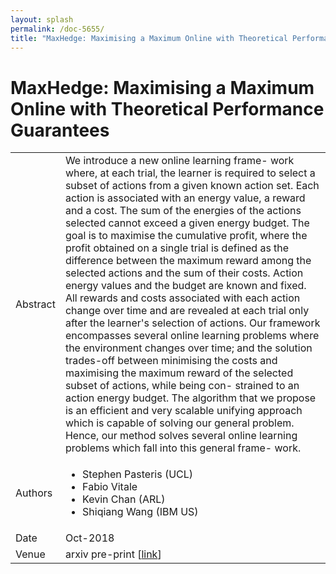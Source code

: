 ```yaml
---
layout: splash
permalink: /doc-5655/
title: "MaxHedge: Maximising a Maximum Online with Theoretical Performance Guarantees"
---
```


# MaxHedge: Maximising a Maximum Online with Theoretical Performance Guarantees

<table>
    <tbody>
    <tr>
        <td>Abstract</td>
        <td>We introduce a new online learning frame- work where, at each trial, the learner is required to select a subset of actions from a given known action set. Each action is associated with an energy value, a reward and a cost. The sum of the energies of the actions selected cannot exceed a given energy budget. The goal is to maximise the cumulative profit, where the profit obtained on a single trial is defined as the difference between the maximum reward among the selected actions and the sum of their costs. Action energy values and the budget are known and fixed. All rewards and costs associated with each action change over time and are revealed at each trial only after the learner's selection of actions. Our framework encompasses several online learning problems where the environment changes over time; and the solution trades-off between minimising the costs and maximising the maximum reward of the selected subset of actions, while being con- strained to an action energy budget. The algorithm that we propose is an efficient and very scalable unifying approach which is capable of solving our general problem. Hence, our method solves several online learning problems which fall into this general frame- work.</td>
    </tr>
    <tr>
        <td>Authors</td>
        <td>
            <ul>
                <li>Stephen Pasteris (UCL)</li>
                <li>Fabio Vitale</li>
                <li>Kevin Chan (ARL)</li>
                <li>Shiqiang Wang (IBM US)</li>
            </ul>
        </td>
    </tr>
    <tr>
        <td>Date</td>
        <td>Oct-2018</td>
    </tr>
    <tr>
        <td>Venue</td>
        <td>arxiv pre-print [<a href="https://arxiv.org/pdf/1810.11843v1.pdf">link</a>]</td>
    </tr>
    </tbody>
</table>
